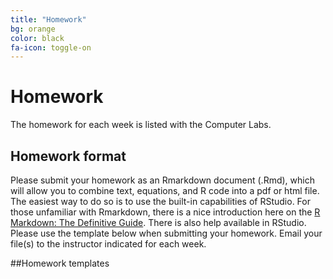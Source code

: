 ```yaml
---
title: "Homework"
bg: orange
color: black
fa-icon: toggle-on
---
```


# Homework

The homework for each week is listed with the Computer Labs.

## Homework format
Please submit your homework as an Rmarkdown document (.Rmd), which will allow you to combine text, equations, and R code into a pdf or html file. The easiest way to do so is to use the built-in capabilities of RStudio. For those unfamiliar with Rmarkdown, there is a nice introduction here on the [R Markdown: The Definitive Guide](https://bookdown.org/yihui/rmarkdown/). There is also help available in RStudio. Please use the template below when submitting your homework. Email your file(s) to the instructor indicated for each week.

##Homework templates

